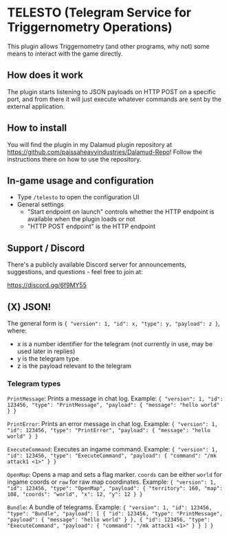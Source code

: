 # TELESTO (Telegram Service for Triggernometry Operations)

This plugin allows Triggernometry (and other programs, why not) some means to interact with the game directly.

## How does it work

The plugin starts listening to JSON payloads on HTTP POST on a specific port, and from there it will just execute whatever commands are sent by the external application.

## How to install

You will find the plugin in my Dalamud plugin repository at https://github.com/paissaheavyindustries/Dalamud-Repo! Follow the instructions there on how to use the repository.

## In-game usage and configuration

* Type `/telesto` to open the configuration UI
* General settings
  * "Start endpoint on launch" controls whether the HTTP endpoint is available when the plugin loads or not
  * "HTTP POST endpoint" is the HTTP endpoint

## Support / Discord

There's a publicly available Discord server for announcements, suggestions, and questions - feel free to join at:

https://discord.gg/6f9MY55

## (X) JSON!

The general form is `{ "version": 1, "id": x, "type": y, "payload": z }`, where:

* x is a number identifier for the telegram (not currently in use, may be used later in replies)
* y is the telegram type
* z is the payload relevant to the telegram

### Telegram types

`PrintMessage`: Prints a message in chat log.
Example: `{ "version": 1, "id": 123456, "type": "PrintMessage", "payload": { "message": "hello world" } }`

`PrintError`: Prints an error message in chat log.
Example: `{ "version": 1, "id": 123456, "type": "PrintError", "payload": { "message": "hello world" } }`

`ExecuteCommand`: Executes an ingame command.
Example: `{ "version": 1, "id": 123456, "type": "ExecuteCommand", "payload": { "command": "/mk attack1 <1>" } }`

`OpenMap`: Opens a map and sets a flag marker. `coords` can be either `world` for ingame coords or `raw` for raw map coordinates.
Example: `{ "version": 1, "id": 123456, "type": "OpenMap", "payload": { "territory": 160, "map": 108, "coords": "world", "x": 12, "y": 12 } }`

`Bundle`: A bundle of telegrams.
Example: `{ "version": 1, "id": 123456, "type": "Bundle", "payload": [ { "id": 123456, "type": "PrintMessage", "payload": { "message": "hello world" } }, { "id": 123456, "type": "ExecuteCommand", "payload": { "command": "/mk attack1 <1>" } } ] }`
